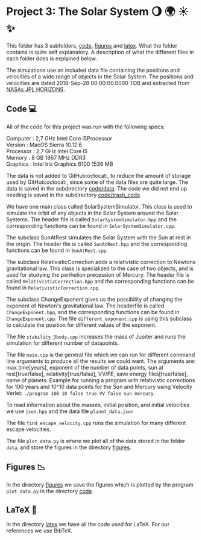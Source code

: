 
# Project 3: The Solar System :waning_gibbous_moon: :earth_africa: :sunny: :sparkles:

This folder has 3 subfolders, [code](https://github.uio.no/cecilgl/FYS4150/tree/master/project3/code), [figures](https://github.uio.no/cecilgl/FYS4150/tree/master/project3/figures) and [latex](https://github.uio.no/cecilgl/FYS4150/tree/master/project3/latex). What the folder contains is quite self explanatory. A description of what the different files in each folder does is explained below.

The simulations use an included data file containing the positions and velocities of a wide range of objects in the Solar System. The positions and velocities are dated 2018-Sep-28 00:00:00.0000 TDB and extracted from [NASAs JPL HORIZONS](http://ssd.jpl.nasa.gov/horizons.cgi#top).

## Code :computer:
All of the code for this project was run with the following specs:

Computer  : 2,7 GHz Intel Core i5Processor <br />
Version   : MacOS Sierra 10.12.6 <br />
Processor : 2,7 GHz Intel Core i5 <br />
Memory    : 8 GB 1867 MHz DDR3 <br />
Graphics  : Intel Iris Graphics 6100 1536 MB <br />


The data is not added to GitHub:octocat:, to reduce the amount of storage used by GitHub:octocat:, since some of the data files are quite large. The data is saved in the subdirectory [code/data](https://github.uio.no/cecilgl/FYS4150/tree/master/project3/code/data). The code we did not end up needing is saved in the subdirectory [code/trash_code](https://github.uio.no/cecilgl/FYS4150/tree/master/project3/code/trash_code).

We have one main class called SolarSystemSimulator. This class is used to simulate the orbit of any objects in the Solar System around the Solar Systems. The header file is called ```SolarSystemSimulator.hpp``` and the corresponding functions can be found in ```SolarSystemSimulator.cpp```.

The subclass SunAtRest simulates the Solar System with the Sun at rest in the origin. The header file is called ```SunAtRest.hpp``` and the corresponding functions can be found in ```SunAtRest.cpp```.

The subclass RelativisticCorrection adds a relativistic correction to Newtons gravitational law. This class is specialized to the case of two objects, and is used for studying the perihelion precession of Mercury. The header file is called ```RelativisticCorrection.hpp``` and the corresponding functions can be found in ```RelativisticCorrection.cpp```.

The subclass ChangeExponent gives us the possibility of changing the exponent of Newton's gravitational law. The headerfile is called ```ChangeExponent.hpp```, and the corresponding functions can be found in ```ChangeExponent.cpp```. The file ```different_exponent.cpp``` is using this subclass to calculate the position for different values of the exponent.

The file ```stability_3body.cpp``` increases the mass of Jupiter and runs the simulation for different number of datapoints.

The file ```main.cpp``` is the general file which we can run for different command line arguments to produce all the results we could want. The arguments are: max time[years], exponent of the number of data points, sun at rest[true/false], relativity[true/false], VV/FE, save energy files[true/false], name of planets.
Example for running a program with relativistic corrections for 100 years and 10^10 data points for the Sun and Mercury using Velocity Verlet:
```./program 100 10 false true VV false sun mercury```.

To read information about the masses, initial position, and initial velocities we use ```json.hpp``` and the data file ```planet_data.json```

The file ```find_escape_velocity.cpp``` runs the simulation for many different escape velocities.

The file ```plot_data.py``` is where we plot all of the data stored in the folder ```data```, and store the figures in the directory [figures](https://github.uio.no/cecilgl/FYS4150/tree/master/project3/figures).

## Figures :chart_with_downwards_trend:
In the directory [figures](https://github.uio.no/cecilgl/FYS4150/tree/master/project3/figures) we save the figures which is plotted by the program ```plot_data.py``` in the directory [code](https://github.uio.no/cecilgl/FYS4150/tree/master/project3/code).

## LaTeX :memo:
In the directory [latex](https://github.uio.no/cecilgl/FYS4150/tree/master/project3/latex) we have all the code used for LaTeX. For our references we use BibTeX.
